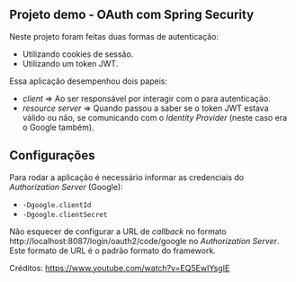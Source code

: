 ## Projeto demo - OAuth com Spring Security
Neste projeto foram feitas duas formas de autenticação:
  * Utilizando cookies de sessão.
  * Utilizando um token JWT.

Essa aplicação desempenhou dois papeis:
* _client_ => Ao ser responsável por interagir com o  para autenticação.
* _resource server_ => Quando passou a saber se o token JWT estava válido ou não, se comunicando com o _Identity Provider_ (neste caso era o Google também).

## Configurações
Para rodar a aplicação é necessário informar as credenciais do _Authorization Server_ (Google):
* ``-Dgoogle.clientId``
* ``-Dgoogle.clientSecret``

Não esquecer de configurar a URL de _callback_ no formato http://localhost:8087/login/oauth2/code/google no _Authorization Server_.
Este formato de URL é o padrão formato do framework.

Créditos: https://www.youtube.com/watch?v=EQ5EwIYsgIE